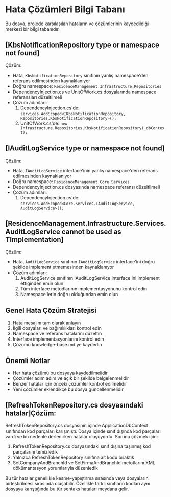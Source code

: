 # Hata Çözümleri Bilgi Tabanı

Bu dosya, projede karşılaşılan hataların ve çözümlerinin kaydedildiği merkezi bir bilgi tabanıdır.

## [KbsNotificationRepository type or namespace not found]
Çözüm: 
- Hata, `KbsNotificationRepository` sınıfının yanlış namespace'den referans edilmesinden kaynaklanıyor
- Doğru namespace: `ResidenceManagement.Infrastructure.Repositories`
- DependencyInjection.cs ve UnitOfWork.cs dosyalarında namespace referansları düzeltilmeli
- Çözüm adımları:
  1. DependencyInjection.cs'de: `services.AddScoped<IKbsNotificationRepository, Repositories.KbsNotificationRepository>();`
  2. UnitOfWork.cs'de: `new Infrastructure.Repositories.KbsNotificationRepository(_dbContext);`

## [IAuditLogService type or namespace not found]
Çözüm:
- Hata, `IAuditLogService` interface'inin yanlış namespace'den referans edilmesinden kaynaklanıyor
- Doğru namespace: `ResidenceManagement.Core.Services`
- DependencyInjection.cs dosyasında namespace referansı düzeltilmeli
- Çözüm adımları:
  1. DependencyInjection.cs'de: `services.AddScoped<Core.Services.IAuditLogService, AuditLogService>();`

## [ResidenceManagement.Infrastructure.Services.AuditLogService cannot be used as TImplementation]
Çözüm:
- Hata, `AuditLogService` sınıfının `IAuditLogService` interface'ini doğru şekilde implement etmemesinden kaynaklanıyor
- Çözüm adımları:
  1. AuditLogService sınıfının IAuditLogService interface'ini implement ettiğinden emin olun
  2. Tüm interface metodlarının implementasyonunu kontrol edin
  3. Namespace'lerin doğru olduğundan emin olun

## Genel Hata Çözüm Stratejisi
1. Hata mesajını tam olarak anlayın
2. İlgili dosyaları ve bağımlılıkları kontrol edin
3. Namespace ve referans hatalarını düzeltin
4. Interface implementasyonlarını kontrol edin
5. Çözümü knowledge-base.md'ye kaydedin

## Önemli Notlar
- Her hata çözümü bu dosyaya kaydedilmelidir
- Çözümler adım adım ve açık bir şekilde belgelenmelidir
- Benzer hatalar için önceki çözümler kontrol edilmelidir
- Yeni çözümler eklendikçe bu dosya güncellenmelidir

## [RefreshTokenRepository.cs dosyasındaki hatalar]Çözüm:
RefreshTokenRepository.cs dosyasının içinde ApplicationDbContext sınıfından kod parçaları karışmıştı. Dosya içinde sınıf dışında kod parçaları vardı ve bu nedenle derlenirken hatalar oluşuyordu. Sorunu çözmek için:

1. RefreshTokenRepository.cs dosyasındaki sınıf dışına taşınmış kod parçalarını temizledik
2. Yalnızca RefreshTokenRepository sınıfına ait kodu bıraktık
3. SetCompanyAndBranchId ve SetFirmaAndBranchId metotlarını XML dökümantasyon yorumlarıyla düzenledik

Bu tür hatalar genellikle kesme-yapıştırma sırasında veya dosyaların birleştirilmesi sırasında oluşabilir. Özellikle farklı sınıfların kodları aynı dosyaya karıştığında bu tür sentaks hataları meydana gelir. 